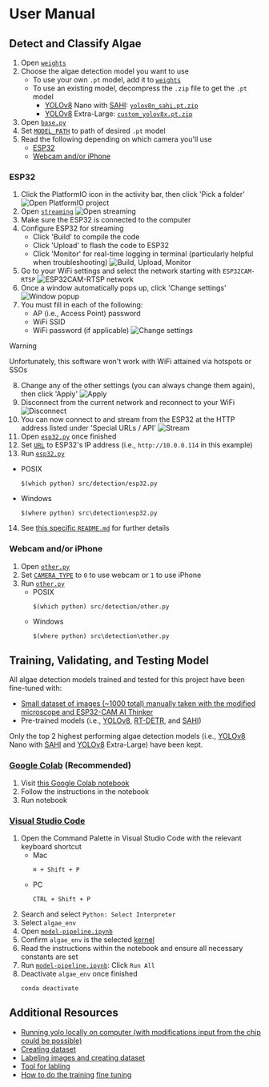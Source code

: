 # User Manual
## Detect and Classify Algae
1. Open [`weights`](/weights)
2. Choose the algae detection model you want to use
   * To use your own `.pt` model, add it to [`weights`](/weights)
   * To use an existing model, decompress the `.zip` file to get the `.pt` model
      * [YOLOv8](https://docs.ultralytics.com/models/yolov8) Nano with [SAHI](https://docs.ultralytics.com/guides/sahi-tiled-inference): [`yolov8n_sahi.pt.zip`](weights/yolov8n_sahi.pt.zip)
      * [YOLOv8](https://docs.ultralytics.com/models/yolov8) Extra-Large: [`custom_yolov8x.pt.zip`](weights/custom_yolov8x.pt.zip)
3. Open [`base.py`](/src/detection/base.py)
4. Set [`MODEL_PATH`](/src/detection/base.py#L19) to path of desired `.pt` model
5. Read the following depending on which camera you'll use
   * [ESP32](#esp32)
   * [Webcam and/or iPhone](#webcam-andor-iphone)

### ESP32
1. Click the PlatformIO icon in the activity bar, then click 'Pick a folder'
![Open PlatformIO project](/src/assets/esp32/setup/platformio_folder.png)
2. Open [`streaming`](/src/streaming)
![Open `streaming`](/src/assets/esp32/setup/open_streaming.png)
3. Make sure the ESP32 is connected to the computer
4. Configure ESP32 for streaming
   - Click 'Build' to compile the code
   - Click 'Upload' to flash the code to ESP32
   - Click 'Monitor' for real-time logging in terminal (particularly helpful when troubleshooting)
   ![Build, Upload, Monitor](/src/assets/esp32/setup/build_upload_monitor.png)
5. Go to your WiFi settings and select the network starting with `ESP32CAM-RTSP`
![`ESP32CAM-RTSP` network](/src/assets/esp32/setup/choose_ap.png)
6. Once a window automatically pops up, click 'Change settings'
![Window popup](/src/assets/esp32/setup/ap_popup.png)
7. You must fill in each of the following:
   - AP (i.e., Access Point) password
   - WiFi SSID
   - WiFi password (if applicable)
![Change settings](/src/assets/esp32/setup/init_config.png)
> [!WARNING]
> Unfortunately, this software won't work with WiFi attained via hotspots or SSOs
8. Change any of the other settings (you can always change them again), then click 'Apply'
![Apply](/src/assets/esp32/setup/apply.png)
9. Disconnect from the current network and reconnect to your WiFi
![Disconnect](/src/assets/esp32/setup/disconnect.png)
10. You can now connect to and stream from the ESP32 at the HTTP address listed under 'Special URLs / API'
![Stream](/src/assets/esp32/setup/get_url.png)
11. Open [`esp32.py`](/src/detection/esp32.py) once finished
12. Set [`URL`](/src/detection/esp32.py#L3) to ESP32's IP address (i.e., `http://10.0.0.114` in this example)
13. Run [`esp32.py`](/src/detection/esp32.py)
   * POSIX
      ```
      $(which python) src/detection/esp32.py
      ```
   * Windows
      ```
      $(where python) src\detection\esp32.py
      ```
14. See [this specific `README.md`](/src/streaming/README.md) for further details

### Webcam and/or iPhone
1. Open [`other.py`](/src/detection/other.py)
2. Set [`CAMERA_TYPE`](/src/detection/other.py#L3) to `0` to use webcam or `1` to use iPhone
3. Run [`other.py`](/src/detection/other.py)
   * POSIX
      ```
      $(which python) src/detection/other.py
      ```
   * Windows
      ```
      $(where python) src\detection\other.py
      ```

## Training, Validating, and Testing Model
All algae detection models trained and tested for this project have been fine-tuned with:

- [Small dataset of images (~1000 total) manually taken with the modified microscope and ESP32-CAM AI Thinker](https://drive.google.com/drive/folders/1gd85o6dpcjDwWJUUi4x9slhjHHuoY4K0)
- Pre-trained models (i.e., [YOLOv8](https://docs.ultralytics.com/models/yolov8), [RT-DETR](https://docs.ultralytics.com/models/rtdetr), and [SAHI](https://docs.ultralytics.com/guides/sahi-tiled-inference))

Only the top 2 highest performing algae detection models (i.e., [YOLOv8](https://docs.ultralytics.com/models/yolov8) Nano with [SAHI](https://docs.ultralytics.com/guides/sahi-tiled-inference) and [YOLOv8](https://docs.ultralytics.com/models/yolov8) Extra-Large) have been kept.

### [Google Colab](https://colab.research.google.com) (Recommended)
1. Visit [this Google Colab notebook](https://colab.research.google.com/drive/19X4aGWTeXQbgEKVteR9qrgit67jNxkmJ)
2. Follow the instructions in the notebook
3. Run notebook

### [Visual Studio Code](https://code.visualstudio.com/docs/datascience/jupyter-notebooks)
1. Open the Command Palette in Visual Studio Code with the relevant keyboard shortcut
    * Mac
      ```
      ⌘ + Shift + P
      ```
    * PC
      ```
      CTRL + Shift + P
      ```
2. Search and select `Python: Select Interpreter`
3. Select `algae_env`
4. Open [`model-pipeline.ipynb`](/src/model_pipeline.ipynb)
5. Confirm `algae_env` is the selected [kernel](https://docs.jupyter.org/en/latest/install/kernels.html)
6. Read the instructions within the notebook and ensure all necessary constants are set
7. Run [`model-pipeline.ipynb`](/src/model_pipeline.ipynb): Click `Run All`
8. Deactivate `algae_env` once finished
   ```
   conda deactivate
   ```

## Additional Resources
- [Running yolo locally on computer (with modifications input from the chip could be possible)](https://dipankarmedh1.medium.com/real-time-object-detection-with-yolo-and-webcam-enhancing-your-computer-vision-skills-861b97c78993)
- [Creating dataset](https://docs.cogniflow.ai/en/article/how-to-create-a-dataset-for-object-detection-using-the-yolo-labeling-format-1tahk19)
- [Labeling images and creating dataset](https://docs.cogniflow.ai/en/article/how-to-label-images-and-create-your-dataset-for-an-object-detection-ai-model-dcfg1y)
- [Tool for labling](https://labelstud.io)
- [How to do the training](https://docs.ultralytics.com/modes) [fine tuning](https://lablab.ai/t/yolov7)